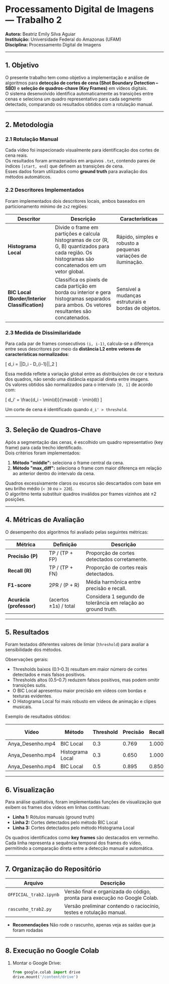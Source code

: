 # Processamento Digital de Imagens — Trabalho 2  
**Autora:** Beatriz Emily Silva Aguiar  
**Instituição:** Universidade Federal do Amazonas (UFAM)  
**Disciplina:** Processamento Digital de Imagens  

---

## 1. Objetivo  

O presente trabalho tem como objetivo a implementação e análise de algoritmos para **detecção de cortes de cena (Shot Boundary Detection – SBD)** e **seleção de quadros-chave (Key Frames)** em vídeos digitais.  
O sistema desenvolvido identifica automaticamente as transições entre cenas e seleciona um quadro representativo para cada segmento detectado, comparando os resultados obtidos com a rotulação manual.

---

## 2. Metodologia  

### 2.1 Rotulação Manual  
Cada vídeo foi inspecionado visualmente para identificação dos cortes de cena reais.  
Os resultados foram armazenados em arquivos `.txt`, contendo pares de índices `[start, end]` que definem as transições de cena.  
Esses dados foram utilizados como **ground truth** para avaliação dos métodos automáticos.

### 2.2 Descritores Implementados  

Foram implementados dois descritores locais, ambos baseados em particionamento mínimo de `2x2` regiões:

| Descritor | Descrição | Características |
|------------|------------|----------------|
| **Histograma Local** | Divide o frame em partições e calcula histogramas de cor (R, G, B) quantizados para cada região. Os histogramas são concatenados em um vetor global. | Rápido, simples e robusto a pequenas variações de iluminação. |
| **BIC Local (Border/Interior Classification)** | Classifica os pixels de cada partição em borda ou interior e gera histogramas separados para ambos. Os vetores resultantes são concatenados. | Sensível a mudanças estruturais e bordas de objetos. |

### 2.3 Medida de Dissimilaridade  

Para cada par de frames consecutivos `(i, i-1)`, calcula-se a diferença entre seus descritores por meio da **distância L2 entre vetores de características normalizados**:

\[
d_i = ||D_i - D_{i-1}||_2
\]

Essa medida reflete a variação global entre as distribuições de cor e textura dos quadros, não sendo uma distância espacial direta entre imagens.  
Os valores obtidos são normalizados para o intervalo `[0, 1]` de acordo com:

\[
d_i' = \frac{d_i - \min(d)}{\max(d) - \min(d)}
\]

Um corte de cena é identificado quando `d_i' > threshold`.

---

## 3. Seleção de Quadros-Chave  

Após a segmentação das cenas, é escolhido um quadro representativo (key frame) para cada trecho identificado.  
Dois critérios foram implementados:

1. **Método "middle":** seleciona o frame central da cena.  
2. **Método "max_diff":** seleciona o frame com maior diferença em relação ao anterior dentro do intervalo da cena.  

Quadros excessivamente claros ou escuros são descartados com base em seu brilho médio (`< 30` ou `> 220`).  
O algoritmo tenta substituir quadros inválidos por frames vizinhos até ±2 posições.

---

## 4. Métricas de Avaliação  

O desempenho dos algoritmos foi avaliado pelas seguintes métricas:

| Métrica | Definição | Descrição |
|----------|------------|-----------|
| **Precisão (P)** | TP / (TP + FP) | Proporção de cortes detectados corretamente. |
| **Recall (R)** | TP / (TP + FN) | Proporção de cortes reais detectados. |
| **F1-score** | 2PR / (P + R) | Média harmônica entre precisão e recall. |
| **Acurácia (professor)** | (acertos ±1s) / total | Considera 1 segundo de tolerância em relação ao ground truth. |

---

## 5. Resultados  

Foram testados diferentes valores de limiar (`threshold`) para avaliar a sensibilidade dos métodos.  

Observações gerais:
- Thresholds baixos (0.1–0.3) resultam em maior número de cortes detectados e mais falsos positivos.  
- Thresholds altos (0.5–0.7) reduzem falsos positivos, mas podem omitir transições sutis.  
- O BIC Local apresentou maior precisão em vídeos com bordas e texturas evidentes.  
- O Histograma Local foi mais robusto em vídeos de animação e clipes musicais.

Exemplo de resultados obtidos:

| Vídeo | Método | Threshold | Precisão | Recall | F1-score |
|--------|---------|------------|-----------|----------|-----------|
| Anya_Desenho.mp4 | BIC Local | 0.3 | 0.769 | 1.000 | 0.870 |
| Anya_Desenho.mp4 | Histograma Local | 0.3 | 0.650 | 1.000 | 0.788 |
| Anya_Desenho.mp4 | BIC Local | 0.5 | 0.895 | 0.850 | 0.872 |

---

## 6. Visualização  

Para análise qualitativa, foram implementadas funções de visualização que exibem os frames dos vídeos em linhas contínuas:

- **Linha 1:** Rótulos manuais (ground truth)  
- **Linha 2:** Cortes detectados pelo método BIC Local  
- **Linha 3:** Cortes detectados pelo método Histograma Local  

Os quadros identificados como **key frames** são destacados em vermelho.  
Cada linha representa a sequência temporal dos frames do vídeo, permitindo a comparação direta entre a detecção manual e automática.

---

## 7. Organização do Repositório  

| Arquivo | Descrição |
|----------|------------|
| `OFFICIAL_trab2.ipynb` | Versão final e organizada do código, pronta para execução no Google Colab. |
| `rascunho_trab2.py` | Versão preliminar contendo o raciocínio, testes e rotulação manual. |

- **Recomendações** Não rode o rascunho, apenas veja as saídas que ja foram rodadas

---

## 8. Execução no Google Colab  

1. Montar o Google Drive:
   ```python
   from google.colab import drive
   drive.mount('/content/drive')
